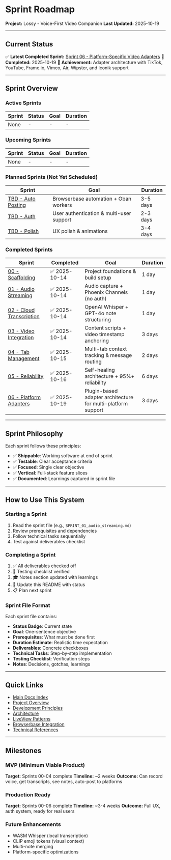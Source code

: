 # Sprint Roadmap

**Project:** Lossy - Voice-First Video Companion
**Last Updated:** 2025-10-19

---

## Current Status

✅ **Latest Completed Sprint:** [Sprint 06 - Platform-Specific Video Adapters](./archive/SPRINT_06_platform_adapters.md)
📅 **Completed:** 2025-10-19
🎯 **Achievement:** Adapter architecture with TikTok, YouTube, Frame.io, Vimeo, Air, Wipster, and Iconik support

---

## Sprint Overview

### Active Sprints

| Sprint | Status | Goal | Duration |
|--------|--------|------|----------|
| None | - | - | - |

### Upcoming Sprints

| Sprint | Status | Goal | Duration |
|--------|--------|------|----------|
| None | - | - | - |

### Planned Sprints (Not Yet Scheduled)

| Sprint | Goal | Duration |
|--------|------|----------|
| [TBD - Auto Posting](./planned/SPRINT_TBD_auto_posting.md) | Browserbase automation + Oban workers | 3-5 days |
| [TBD - Auth](./planned/SPRINT_TBD_auth.md) | User authentication & multi-user support | 2-3 days |
| [TBD - Polish](./planned/SPRINT_TBD_polish.md) | UX polish & animations | 3-4 days |

### Completed Sprints

| Sprint | Completed | Goal | Duration |
|--------|-----------|------|----------|
| [00 - Scaffolding](./archive/SPRINT_00_scaffolding.md) | ✅ 2025-10-14 | Project foundations & build setup | 1 day |
| [01 - Audio Streaming](./archive/SPRINT_01_audio_streaming.md) | ✅ 2025-10-14 | Audio capture + Phoenix Channels (no auth) | 1 day |
| [02 - Cloud Transcription](./archive/SPRINT_02_transcription.md) | ✅ 2025-10-14 | OpenAI Whisper + GPT-4o note structuring | 1 day |
| [03 - Video Integration](./archive/SPRINT_03_video_integration.md) | ✅ 2025-10-14 | Content scripts + video timestamp anchoring | 3 days |
| [04 - Tab Management](./archive/SPRINT_04_tab_management.md) | ✅ 2025-10-15 | Multi-tab context tracking & message routing | 2 days |
| [05 - Reliability](./archive/SPRINT_05_reliability_improvements.md) | ✅ 2025-10-16 | Self-healing architecture + 95%+ reliability | 6 days |
| [06 - Platform Adapters](./archive/SPRINT_06_platform_adapters.md) | ✅ 2025-10-19 | Plugin-based adapter architecture for multi-platform support | 3 days |

---

## Sprint Philosophy

Each sprint follows these principles:

- ✅ **Shippable**: Working software at end of sprint
- ✅ **Testable**: Clear acceptance criteria
- ✅ **Focused**: Single clear objective
- ✅ **Vertical**: Full-stack feature slices
- ✅ **Documented**: Learnings captured in sprint file

---

## How to Use This System

### Starting a Sprint

1. Read the sprint file (e.g., `SPRINT_01_audio_streaming.md`)
2. Review prerequisites and dependencies
3. Follow technical tasks sequentially
4. Test against deliverables checklist

### Completing a Sprint

1. ✅ All deliverables checked off
2. 📝 Testing checklist verified
3. 🎓 Notes section updated with learnings
4. 🔄 Update this README with status
5. 📋 Plan next sprint

### Sprint File Format

Each sprint file contains:
- **Status Badge**: Current state
- **Goal**: One-sentence objective
- **Prerequisites**: What must be done first
- **Duration Estimate**: Realistic time expectation
- **Deliverables**: Concrete checkboxes
- **Technical Tasks**: Step-by-step implementation
- **Testing Checklist**: Verification steps
- **Notes**: Decisions, gotchas, learnings

---

## Quick Links

- [Main Docs Index](../INDEX.md)
- [Project Overview](../01_OVERVIEW.md)
- [Development Principles](../02_PRINCIPLES.md)
- [Architecture](../03_ARCHITECTURE.md)
- [LiveView Patterns](../04_LIVEVIEW_PATTERNS.md)
- [Browserbase Integration](../05_BROWSERBASE_INTEGRATION.md)
- [Technical References](../TECHNICAL_REFERENCES.md)

---

## Milestones

### MVP (Minimum Viable Product)
**Target:** Sprints 00-04 complete
**Timeline:** ~2 weeks
**Outcome:** Can record voice, get transcripts, see notes, auto-post to platforms

### Production Ready
**Target:** Sprints 00-06 complete
**Timeline:** ~3-4 weeks
**Outcome:** Full UX, auth system, ready for real users

### Future Enhancements
- WASM Whisper (local transcription)
- CLIP emoji tokens (visual context)
- Multi-note merging
- Platform-specific optimizations
